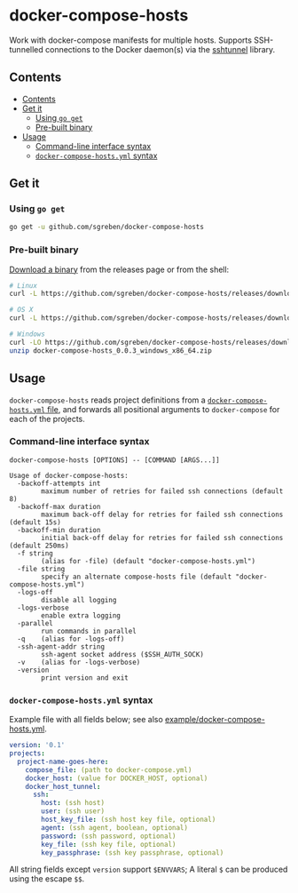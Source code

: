 # docker-compose-hosts

Work with docker-compose manifests for multiple hosts. Supports SSH-tunnelled connections to the Docker daemon(s) via the [sshtunnel](https://github.com/sgreben/sshtunnel) library.

## Contents

- [Contents](#contents)
- [Get it](#get-it)
  - [Using `go get`](#using-go-get)
  - [Pre-built binary](#pre-built-binary)
- [Usage](#usage)
  - [Command-line interface syntax](#command-line-interface-syntax)
  - [`docker-compose-hosts.yml` syntax](#docker-compose-hostsyml-syntax)


## Get it

### Using `go get`

```sh
go get -u github.com/sgreben/docker-compose-hosts
```

### Pre-built binary

[Download a binary](https://github.com/sgreben/docker-compose-hosts/releases/latest) from the releases page or from the shell:

```sh
# Linux
curl -L https://github.com/sgreben/docker-compose-hosts/releases/download/0.0.3/docker-compose-hosts_0.0.3_linux_x86_64.tar.gz | tar xz

# OS X
curl -L https://github.com/sgreben/docker-compose-hosts/releases/download/0.0.3/docker-compose-hosts_0.0.3_osx_x86_64.tar.gz | tar xz

# Windows
curl -LO https://github.com/sgreben/docker-compose-hosts/releases/download/0.0.3/docker-compose-hosts_0.0.3_windows_x86_64.zip
unzip docker-compose-hosts_0.0.3_windows_x86_64.zip
```

## Usage

`docker-compose-hosts` reads project definitions from a [`docker-compose-hosts.yml` file](#docker-compose-hostsyml-syntax), and forwards all positional arguments to `docker-compose` for each of the projects.

### Command-line interface syntax

```text
docker-compose-hosts [OPTIONS] -- [COMMAND [ARGS...]]
```

```text
Usage of docker-compose-hosts:
  -backoff-attempts int
    	maximum number of retries for failed ssh connections (default 8)
  -backoff-max duration
    	maximum back-off delay for retries for failed ssh connections (default 15s)
  -backoff-min duration
    	initial back-off delay for retries for failed ssh connections (default 250ms)
  -f string
    	(alias for -file) (default "docker-compose-hosts.yml")
  -file string
    	specify an alternate compose-hosts file (default "docker-compose-hosts.yml")
  -logs-off
    	disable all logging
  -logs-verbose
    	enable extra logging
  -parallel
    	run commands in parallel
  -q	(alias for -logs-off)
  -ssh-agent-addr string
    	ssh-agent socket address ($SSH_AUTH_SOCK)
  -v	(alias for -logs-verbose)
  -version
    	print version and exit
```

### `docker-compose-hosts.yml` syntax

Example file with all fields below; see also [example/docker-compose-hosts.yml](example/docker-compose-hosts.yml).

```yaml
version: '0.1'
projects:
  project-name-goes-here:
    compose_file: (path to docker-compose.yml)
    docker_host: (value for DOCKER_HOST, optional)
    docker_host_tunnel:
      ssh:
        host: (ssh host)
        user: (ssh user)
        host_key_file: (ssh host key file, optional)
        agent: (ssh agent, boolean, optional)
        password: (ssh password, optional)
        key_file: (ssh key file, optional)
        key_passphrase: (ssh key passphrase, optional)
```

All string fields except `version` support `$ENVVARS`; A literal `$` can be produced using the escape `$$`.
